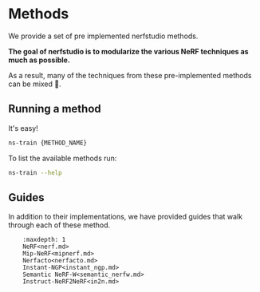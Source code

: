 # Methods

We provide a set of pre implemented nerfstudio methods. 

**The goal of nerfstudio is to modularize the various NeRF techniques as much as possible.** 

As a result, many of the techniques from these pre-implemented methods can be mixed 🎨.

## Running a method

It's easy!

```bash
ns-train {METHOD_NAME}
```

To list the available methods run:

```bash
ns-train --help
```

## Guides

In addition to their implementations, we have provided guides that walk through each of these method.

```{toctree}
    :maxdepth: 1
    NeRF<nerf.md>
    Mip-NeRF<mipnerf.md>
    Nerfacto<nerfacto.md>
    Instant-NGP<instant_ngp.md>
    Semantic NeRF-W<semantic_nerfw.md>
    Instruct-NeRF2NeRF<in2n.md>
```
